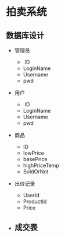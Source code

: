 # 拍卖系统
## 数据库设计  
- 管理员
    -  ID
    - LoginName
    - Username
    - pwd
- 用户
    -  ID
    - LoginName
    - Username
    - pwd
- 商品
    - ID
    - lowPrice
    - basePrice
    - highPriceTemp
    - SoldOrNot
- 出价记录
    - UserId
    - ProductId
    - Price

- 成交表
    - 